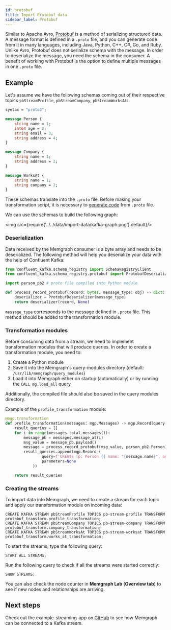 ```yaml
---
id: protobuf
title: Import Protobuf data
sidebar_label: Protobuf
---
```


Similar to Apache Avro,
[Protobuf](https://developers.google.com/protocol-buffers) is a method of
serializing structured data. A message format is defined in a `.proto` file, and
you can generate code from it in many languages, including Java, Python, C++,
C#, Go, and Ruby. Unlike Avro, Protobuf does not serialize schema with the
message. In order to deserialize the message, you need the schema in the
consumer. A benefit of working with Protobuf is the option to define multiple
messages in one `.proto` file.

## Example

Let's assume we have the following schemas coming out of their respective topics
`pbStreamProfile`, `pbStreamCompany`, `pbStreamWorksAt`:

```protobuf
syntax = "proto3";

message Person {
    string name = 1;
    int64 age = 2;
    string email = 3;
    string address = 4;
}

message Company {
    string name = 1;
    string address = 2;
}

message WorksAt {
    string name = 1;
    string company = 2;
}

```
These schemas translate into the `.proto` file.
Before making your transformation script, it is necessary to [generate
code](https://developers.google.com/protocol-buffers/docs/pythontutorial#compiling-your-protocol-buffers)
from `.proto` file.

We can use the schemas to build the following graph:

<img src={require('../../data/import-data/kafka-graph.png').default}/>

### Deserialization

Data received by the Memgraph consumer is a byte array and needs to be
deserialized. The following method will help you deserialize your data with the
help of Confluent Kafka:

```python
from confluent_kafka.schema_registry import SchemaRegistryClient
from confluent_kafka.schema_registry.protobuf import ProtobufDeserializer

import person_pb2 # proto file compiled into Python module

def process_record_protobuf(record: bytes, message_type: obj) -> dict:
    deserializer = ProtobufDeserializer(message_type)
    return deserializer(record, None)
```

`message_type` corresponds to the message defined in `.proto` file. This method
should be added to the transformation module.

### Transformation modules

Before consuming data from a stream, we need to implement transformation modules
that will produce queries. In order to create a transformation module, you need
to:

1. Create a Python module
2. Save it into the Memgraph's query-modules directory (default:
   `/usr/lib/memgraph/query_modules`)
3. Load it into Memgraph either on startup (automatically) or by running the
   `CALL mg.load_all` query

Additionally, the compiled file should also be saved in the query modules
directory.

Example of the `profile_transformation` module:

```python
@mgp.transformation
def profile_transformation(messages: mgp.Messages) -> mgp.Record(query = str, parameters=mgp.Nullable[mgp.Map]):
    result_queries = []
    for i in range(messages.total_messages()):
        message_pb = messages.message_at(i)
        msg_value = message_pb.payload()
        message = process_record_protobuf(msg_value, person_pb2.Person)
        result_queries.append(mgp.Record (
                query=f'CREATE (p: Person {{ name: "{message.name}", age: ToInteger({message.age}), address: "{message.address}", email:"{message.email}" }});' ,
                parameters=None
            ))

    return result_queries
```

### Creating the streams

To import data into Memgraph, we need to create a stream for each topic and
apply our transformation module on incoming data:

```cypher
CREATE KAFKA STREAM pbStreamProfile TOPICS pb-stream-profile TRANSFORM protobuf_transform.profile_transformation;
CREATE KAFKA STREAM pbStreamCompany TOPICS pb-stream-company TRANSFORM protobuf_transform.company_transformation;
CREATE KAFKA STREAM pbStreamWorksAt TOPICS pb-stream-worksat TRANSFORM protobuf_transform.works_at_transformation;
```


To start the streams, type the following query:

```cypher
START ALL STREAMS;
```

Run the following query to check if all the streams were started correctly:

```cypher
SHOW STREAMS;
```

You can also check the node counter in **Memgraph Lab** (**Overview tab**) to
see if new nodes and relationships are arriving.

## Next steps

Check out the example-streaming-app on
[GitHub](https://github.com/memgraph/example-streaming-app) to see how Memgraph
can be connected to a Kafka stream.

